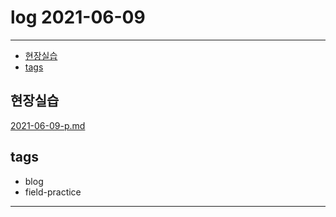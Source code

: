 # log 2021-06-09

--------------------------

- [현장실습](#현장실습)
- [tags](#tags)


## 현장실습

[2021-06-09-p.md](./2021-06-09-p.md)


## tags
- blog
- field-practice

--------------------------

